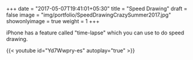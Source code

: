 +++
date = "2017-05-07T19:41:01+05:30"
title = "Speed Drawing"
draft = false
image = "img/portfolio/SpeedDrawingCrazySummer2017.jpg"
showonlyimage = true
weight = 1
+++

iPhone has a feature called "time-lapse" which you can use to do speed drawing.

<!--more-->

{{< youtube id="Yd7Wwpry-es" autoplay="true" >}}